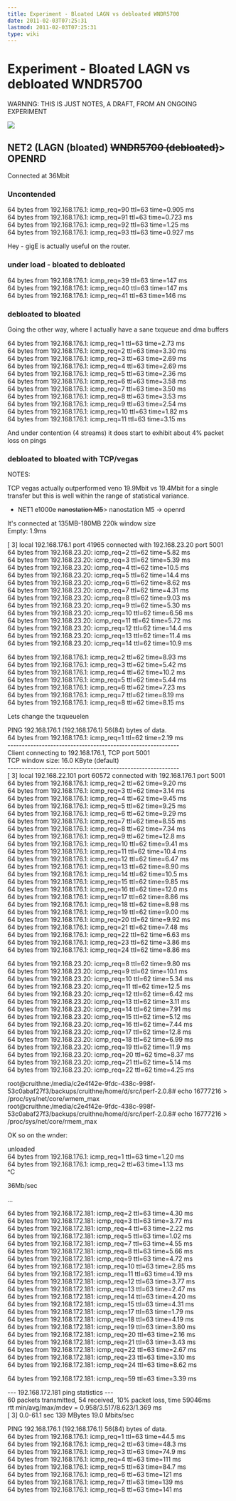 ```yaml
---
title: Experiment - Bloated LAGN vs debloated WNDR5700
date: 2011-02-03T07:25:31
lastmod: 2011-02-03T07:25:31
type: wiki
---
```

Experiment - Bloated LAGN vs debloated WNDR5700
===============================================

WARNING: THIS IS JUST NOTES, A DRAFT, FROM AN ONGOING EXPERIMENT

![](http://nex-6.taht.net/images/housenet.png)

NET2 (LAGN (bloated) ~~<span style="text-align:right;">WNDR5700 (debloated)</span>~~&gt; OPENRD
-----------------------------------------------------------------------------------------------

Connected at 36Mbit

### Uncontended

64 bytes from 192.168.176.1: icmp\_req=90 ttl=63 time=0.905 ms\
64 bytes from 192.168.176.1: icmp\_req=91 ttl=63 time=0.723 ms\
64 bytes from 192.168.176.1: icmp\_req=92 ttl=63 time=1.25 ms\
64 bytes from 192.168.176.1: icmp\_req=93 ttl=63 time=0.927 ms

Hey - gigE is actually useful on the router.

### under load - bloated to debloated

64 bytes from 192.168.176.1: icmp\_req=39 ttl=63 time=147 ms\
64 bytes from 192.168.176.1: icmp\_req=40 ttl=63 time=147 ms\
64 bytes from 192.168.176.1: icmp\_req=41 ttl=63 time=146 ms

### debloated to bloated

Going the other way, where I actually have a sane txqueue and dma
buffers

64 bytes from 192.168.176.1: icmp\_req=1 ttl=63 time=2.73 ms\
64 bytes from 192.168.176.1: icmp\_req=2 ttl=63 time=3.30 ms\
64 bytes from 192.168.176.1: icmp\_req=3 ttl=63 time=2.69 ms\
64 bytes from 192.168.176.1: icmp\_req=4 ttl=63 time=2.69 ms\
64 bytes from 192.168.176.1: icmp\_req=5 ttl=63 time=2.36 ms\
64 bytes from 192.168.176.1: icmp\_req=6 ttl=63 time=3.58 ms\
64 bytes from 192.168.176.1: icmp\_req=7 ttl=63 time=3.50 ms\
64 bytes from 192.168.176.1: icmp\_req=8 ttl=63 time=3.53 ms\
64 bytes from 192.168.176.1: icmp\_req=9 ttl=63 time=2.54 ms\
64 bytes from 192.168.176.1: icmp\_req=10 ttl=63 time=1.82 ms\
64 bytes from 192.168.176.1: icmp\_req=11 ttl=63 time=3.15 ms

And under contention (4 streams) it does start to exhibit about 4%
packet loss on pings

### debloated to bloated with TCP/vegas

NOTES:

TCP vegas actually outperformed veno 19.9Mbit vs 19.4Mbit for a single
transfer but this is well within the range of statistical variance.

-   NET1 e1000e ~~<span style="text-align:right;">nanostation
    M5</span>~~&gt; nanostation M5 -&gt; openrd

It's connected at 135MB-180MB 220k window size\
Empty: 1.9ms

\[ 3\] local 192.168.176.1 port 41965 connected with 192.168.23.20 port
5001\
64 bytes from 192.168.23.20: icmp\_req=2 ttl=62 time=5.82 ms\
64 bytes from 192.168.23.20: icmp\_req=3 ttl=62 time=5.39 ms\
64 bytes from 192.168.23.20: icmp\_req=4 ttl=62 time=10.5 ms\
64 bytes from 192.168.23.20: icmp\_req=5 ttl=62 time=14.4 ms\
64 bytes from 192.168.23.20: icmp\_req=6 ttl=62 time=8.62 ms\
64 bytes from 192.168.23.20: icmp\_req=7 ttl=62 time=4.31 ms\
64 bytes from 192.168.23.20: icmp\_req=8 ttl=62 time=9.03 ms\
64 bytes from 192.168.23.20: icmp\_req=9 ttl=62 time=5.30 ms\
64 bytes from 192.168.23.20: icmp\_req=10 ttl=62 time=6.56 ms\
64 bytes from 192.168.23.20: icmp\_req=11 ttl=62 time=5.72 ms\
64 bytes from 192.168.23.20: icmp\_req=12 ttl=62 time=14.4 ms\
64 bytes from 192.168.23.20: icmp\_req=13 ttl=62 time=11.4 ms\
64 bytes from 192.168.23.20: icmp\_req=14 ttl=62 time=10.9 ms

64 bytes from 192.168.176.1: icmp\_req=2 ttl=62 time=8.93 ms\
64 bytes from 192.168.176.1: icmp\_req=3 ttl=62 time=5.42 ms\
64 bytes from 192.168.176.1: icmp\_req=4 ttl=62 time=10.2 ms\
64 bytes from 192.168.176.1: icmp\_req=5 ttl=62 time=5.44 ms\
64 bytes from 192.168.176.1: icmp\_req=6 ttl=62 time=7.23 ms\
64 bytes from 192.168.176.1: icmp\_req=7 ttl=62 time=8.19 ms\
64 bytes from 192.168.176.1: icmp\_req=8 ttl=62 time=8.15 ms

Lets change the txqueuelen

PING 192.168.176.1 (192.168.176.1) 56(84) bytes of data.\
64 bytes from 192.168.176.1: icmp\_req=1 ttl=62 time=2.19 ms\
------------------------------------------------------------\
Client connecting to 192.168.176.1, TCP port 5001\
TCP window size: 16.0 KByte (default)\
------------------------------------------------------------\
\[ 3\] local 192.168.22.101 port 60572 connected with 192.168.176.1 port
5001\
64 bytes from 192.168.176.1: icmp\_req=2 ttl=62 time=9.20 ms\
64 bytes from 192.168.176.1: icmp\_req=3 ttl=62 time=3.14 ms\
64 bytes from 192.168.176.1: icmp\_req=4 ttl=62 time=9.45 ms\
64 bytes from 192.168.176.1: icmp\_req=5 ttl=62 time=9.25 ms\
64 bytes from 192.168.176.1: icmp\_req=6 ttl=62 time=9.29 ms\
64 bytes from 192.168.176.1: icmp\_req=7 ttl=62 time=8.55 ms\
64 bytes from 192.168.176.1: icmp\_req=8 ttl=62 time=7.34 ms\
64 bytes from 192.168.176.1: icmp\_req=9 ttl=62 time=12.8 ms\
64 bytes from 192.168.176.1: icmp\_req=10 ttl=62 time=9.41 ms\
64 bytes from 192.168.176.1: icmp\_req=11 ttl=62 time=10.4 ms\
64 bytes from 192.168.176.1: icmp\_req=12 ttl=62 time=6.47 ms\
64 bytes from 192.168.176.1: icmp\_req=13 ttl=62 time=8.90 ms\
64 bytes from 192.168.176.1: icmp\_req=14 ttl=62 time=10.5 ms\
64 bytes from 192.168.176.1: icmp\_req=15 ttl=62 time=9.85 ms\
64 bytes from 192.168.176.1: icmp\_req=16 ttl=62 time=12.0 ms\
64 bytes from 192.168.176.1: icmp\_req=17 ttl=62 time=8.86 ms\
64 bytes from 192.168.176.1: icmp\_req=18 ttl=62 time=8.98 ms\
64 bytes from 192.168.176.1: icmp\_req=19 ttl=62 time=9.00 ms\
64 bytes from 192.168.176.1: icmp\_req=20 ttl=62 time=9.92 ms\
64 bytes from 192.168.176.1: icmp\_req=21 ttl=62 time=7.48 ms\
64 bytes from 192.168.176.1: icmp\_req=22 ttl=62 time=6.63 ms\
64 bytes from 192.168.176.1: icmp\_req=23 ttl=62 time=3.86 ms\
64 bytes from 192.168.176.1: icmp\_req=24 ttl=62 time=8.86 ms

64 bytes from 192.168.23.20: icmp\_req=8 ttl=62 time=9.80 ms\
64 bytes from 192.168.23.20: icmp\_req=9 ttl=62 time=10.1 ms\
64 bytes from 192.168.23.20: icmp\_req=10 ttl=62 time=5.34 ms\
64 bytes from 192.168.23.20: icmp\_req=11 ttl=62 time=12.5 ms\
64 bytes from 192.168.23.20: icmp\_req=12 ttl=62 time=6.42 ms\
64 bytes from 192.168.23.20: icmp\_req=13 ttl=62 time=3.11 ms\
64 bytes from 192.168.23.20: icmp\_req=14 ttl=62 time=7.91 ms\
64 bytes from 192.168.23.20: icmp\_req=15 ttl=62 time=5.12 ms\
64 bytes from 192.168.23.20: icmp\_req=16 ttl=62 time=7.44 ms\
64 bytes from 192.168.23.20: icmp\_req=17 ttl=62 time=12.8 ms\
64 bytes from 192.168.23.20: icmp\_req=18 ttl=62 time=6.99 ms\
64 bytes from 192.168.23.20: icmp\_req=19 ttl=62 time=11.9 ms\
64 bytes from 192.168.23.20: icmp\_req=20 ttl=62 time=8.37 ms\
64 bytes from 192.168.23.20: icmp\_req=21 ttl=62 time=5.14 ms\
64 bytes from 192.168.23.20: icmp\_req=22 ttl=62 time=4.25 ms

root@cruithne:/media/c2e4f42e-9fdc-438c-998f-53c0abaf27f3/backups/cruithne/home/d/src/iperf-2.0.8\#
echo 16777216 &gt; /proc/sys/net/core/wmem\_max\
root@cruithne:/media/c2e4f42e-9fdc-438c-998f-53c0abaf27f3/backups/cruithne/home/d/src/iperf-2.0.8\#
echo 16777216 &gt; /proc/sys/net/core/rmem\_max

OK so on the wnder:

unloaded\
64 bytes from 192.168.176.1: icmp\_req=1 ttl=63 time=1.20 ms\
64 bytes from 192.168.176.1: icmp\_req=2 ttl=63 time=1.13 ms\
\^C

36Mb/sec

...

64 bytes from 192.168.172.181: icmp\_req=2 ttl=63 time=4.30 ms\
64 bytes from 192.168.172.181: icmp\_req=3 ttl=63 time=3.77 ms\
64 bytes from 192.168.172.181: icmp\_req=4 ttl=63 time=2.22 ms\
64 bytes from 192.168.172.181: icmp\_req=5 ttl=63 time=1.02 ms\
64 bytes from 192.168.172.181: icmp\_req=7 ttl=63 time=4.55 ms\
64 bytes from 192.168.172.181: icmp\_req=8 ttl=63 time=5.66 ms\
64 bytes from 192.168.172.181: icmp\_req=9 ttl=63 time=4.72 ms\
64 bytes from 192.168.172.181: icmp\_req=10 ttl=63 time=2.85 ms\
64 bytes from 192.168.172.181: icmp\_req=11 ttl=63 time=4.19 ms\
64 bytes from 192.168.172.181: icmp\_req=12 ttl=63 time=3.77 ms\
64 bytes from 192.168.172.181: icmp\_req=13 ttl=63 time=2.47 ms\
64 bytes from 192.168.172.181: icmp\_req=14 ttl=63 time=4.20 ms\
64 bytes from 192.168.172.181: icmp\_req=15 ttl=63 time=4.31 ms\
64 bytes from 192.168.172.181: icmp\_req=17 ttl=63 time=1.79 ms\
64 bytes from 192.168.172.181: icmp\_req=18 ttl=63 time=4.19 ms\
64 bytes from 192.168.172.181: icmp\_req=19 ttl=63 time=3.80 ms\
64 bytes from 192.168.172.181: icmp\_req=20 ttl=63 time=2.16 ms\
64 bytes from 192.168.172.181: icmp\_req=21 ttl=63 time=3.43 ms\
64 bytes from 192.168.172.181: icmp\_req=22 ttl=63 time=2.67 ms\
64 bytes from 192.168.172.181: icmp\_req=23 ttl=63 time=3.10 ms\
64 bytes from 192.168.172.181: icmp\_req=24 ttl=63 time=8.62 ms

64 bytes from 192.168.172.181: icmp\_req=59 ttl=63 time=3.39 ms

--- 192.168.172.181 ping statistics ---\
60 packets transmitted, 54 received, 10% packet loss, time 59046ms\
rtt min/avg/max/mdev = 0.958/3.517/8.623/1.369 ms\
\[ 3\] 0.0-61.1 sec 139 MBytes 19.0 Mbits/sec

PING 192.168.176.1 (192.168.176.1) 56(84) bytes of data.\
64 bytes from 192.168.176.1: icmp\_req=1 ttl=63 time=44.5 ms\
64 bytes from 192.168.176.1: icmp\_req=2 ttl=63 time=48.3 ms\
64 bytes from 192.168.176.1: icmp\_req=3 ttl=63 time=74.9 ms\
64 bytes from 192.168.176.1: icmp\_req=4 ttl=63 time=111 ms\
64 bytes from 192.168.176.1: icmp\_req=5 ttl=63 time=84.7 ms\
64 bytes from 192.168.176.1: icmp\_req=6 ttl=63 time=121 ms\
64 bytes from 192.168.176.1: icmp\_req=7 ttl=63 time=139 ms\
64 bytes from 192.168.176.1: icmp\_req=8 ttl=63 time=141 ms
